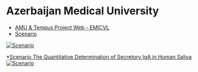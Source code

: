 Azerbaijan Medical University 
==

* [AMU & Tempus Project Web - EMICVL](https://sites.google.com/site/engemicvl/home)
* [Scenario](https://youtu.be/yIoH5S3m-IY)

[![Scenario](http://img.youtube.com/vi/VEdFXI6a9dk/0.jpg)](https://youtu.be/yIoH5S3m-IY)

 *[Scenario The Quantitative Determination of Secretory IgA in Human Saliva](https://youtu.be/YJpdz0lOyWk)
[![Scenario](https://lh3.googleusercontent.com/-L6rx6Kj54iU/V0V4fI7gI3I/AAAAAAAAAGw/HIWPdEKD4EQvWO0z32IS1bz_0SPa4zByACKgB/s200/Removes%2Bthe%2Bcontenets.jpg)](https://youtu.be/YJpdz0lOyWk)
